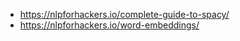 * https://nlpforhackers.io/complete-guide-to-spacy/  
* https://nlpforhackers.io/word-embeddings/  
